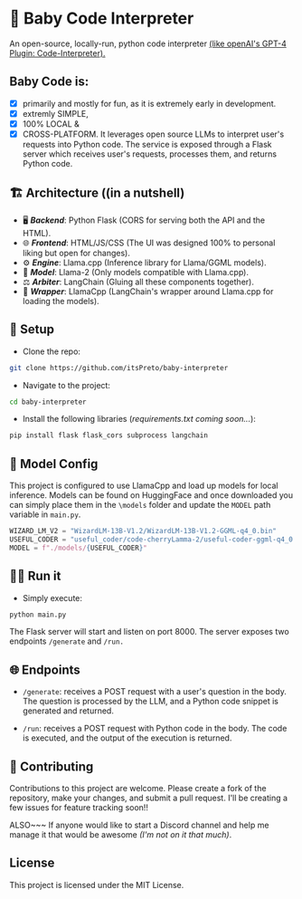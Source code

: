 # 🦙 Baby Code Interpreter
An open-source, locally-run, python code interpreter [(like openAI's GPT-4 Plugin: Code-Interpreter).](https://pub.towardsai.net/gpt-4-code-interpreter-your-magic-wand-for-instant-python-data-visuals-f40fcfb5e39b)

## Baby Code is:
- [x] primarily and mostly for fun, as it is extremely early in development.
- [x] extremly SIMPLE,
- [x] 100% LOCAL &
- [x] CROSS-PLATFORM.
It leverages open source LLMs to interpret user's requests into Python code. 
The service is exposed through a Flask server which receives user's requests, processes them, and returns Python code.

## 🏗️ Architecture ((in a nutshell)

- 🖥️ **_Backend_**: Python Flask (CORS for serving both the API and the HTML).
- 🌐 **_Frontend_**: HTML/JS/CSS (The UI was designed 100% to personal liking but open for changes).
- ⚙️ **_Engine_**: Llama.cpp (Inference library for Llama/GGML models).
- 🧠 **_Model_**: Llama-2 (Only models compatible with Llama.cpp).
- ⚖️ **_Arbiter_**: LangChain (Gluing all these components together).
- 🎁 **_Wrapper_**: LlamaCpp (LangChain's wrapper around Llama.cpp for loading the models).

## 🚀 Setup
- Clone the repo:
  
```bash 
git clone https://github.com/itsPreto/baby-interpreter
```

-  Navigate to the project:
  
```bash 
cd baby-interpreter
```

- Install the following libraries (_requirements.txt coming soon..._):
  
```bash 
pip install flask flask_cors subprocess langchain
```
## 🧠 Model Config
This project is configured to use LlamaCpp and load up models for local inference.
Models can be found on HuggingFace and once downloaded you can simply place them in the `\models` folder and update the `MODEL` path variable in `main.py`.
```python 
WIZARD_LM_V2 = "WizardLM-13B-V1.2/WizardLM-13B-V1.2-GGML-q4_0.bin"
USEFUL_CODER = "useful_coder/code-cherryLamma-2/useful-coder-ggml-q4_0.bin"
MODEL = f"./models/{USEFUL_CODER}"
```
## 🏃‍♀️ Run it
- Simply execute: 
```bash 
python main.py 
```

The Flask server will start and listen on port 8000. The server exposes two endpoints ```/generate``` and ```/run.```
## 🌐 Endpoints
- `/generate`: receives a POST request with a user's question in the body. The question is processed by the LLM, and a 
Python code snippet is generated and returned.

- `/run`: receives a POST request with Python code in the body. The code is executed, and the output of the execution 
is returned.
## 🤝 Contributing
  Contributions to this project are welcome. Please create a fork of the repository, make your changes, and submit a pull 
request.
  I'll be creating a few issues for feature tracking soon!!

  
ALSO~~~ If anyone would like to start a Discord channel and help me manage it that would be awesome _(I'm not on it that much)_.
## License
This project is licensed under the MIT License.
